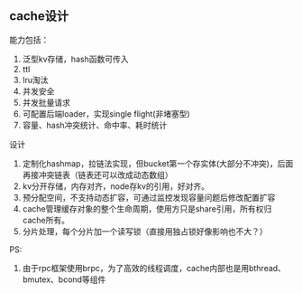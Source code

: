 ## cache设计

能力包括：
1. 泛型kv存储，hash函数可传入
2. ttl
3. lru淘汰
4. 并发安全
5. 并发批量请求
6. 可配置后端loader，实现single flight(非堵塞型)
7. 容量、hash冲突统计、命中率、耗时统计

设计
1. 定制化hashmap，拉链法实现，但bucket第一个存实体(大部分不冲突)，后面再接冲突链表（链表还可以改成动态数组）
2. kv分开存储，内存对齐，node存kv的引用，好对齐。
3. 预分配空间，不支持动态扩容，可通过监控发现容量问题后修改配置扩容
4. cache管理缓存对象的整个生命周期，使用方只是share引用，所有权归cache所有。
5. 分片处理，每个分片加一个读写锁（直接用独占锁好像影响也不大？）

PS: 
1. 由于rpc框架使用brpc，为了高效的线程调度，cache内部也是用bthread、bmutex、bcond等组件


